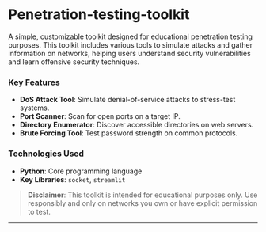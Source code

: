 # Penetration-testing-toolkit

A simple, customizable toolkit designed for educational penetration testing purposes. This toolkit includes various tools to simulate attacks and gather information on networks, helping users understand security vulnerabilities and learn offensive security techniques.

### Key Features
- **DoS Attack Tool**: Simulate denial-of-service attacks to stress-test systems.
- **Port Scanner**: Scan for open ports on a target IP.
- **Directory Enumerator**: Discover accessible directories on web servers.
- **Brute Forcing Tool**: Test password strength on common protocols.

### Technologies Used
- **Python**: Core programming language
- **Key Libraries**: `socket`, `streamlit`

> **Disclaimer**: This toolkit is intended for educational purposes only. Use responsibly and only on networks you own or have explicit permission to test.

---
